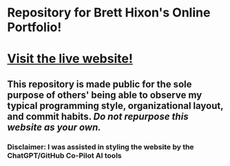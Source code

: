 # Repository for Brett Hixon's Online Portfolio!
# [Visit the live website!](https://bhixon.dev)

## This repository is made public for the sole purpose of others' being able to observe my typical programming style, organizational layout, and commit habits. _Do not repurpose this website as your own._

### Disclaimer: I was assisted in styling the website by the ChatGPT/GitHub Co-Pilot AI tools
